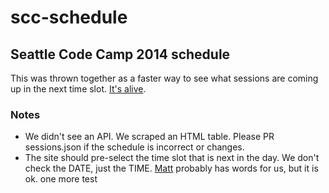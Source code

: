 # scc-schedule

## Seattle Code Camp 2014 schedule

This was thrown together as a faster way to see what sessions are coming up in the next time slot. [It's alive](http://www.davidruttka.com/scc-schedule).

### Notes
- We didn't see an API. We scraped an HTML table. Please PR sessions.json if the schedule is incorrect or changes.
- The site should pre-select the time slot that is next in the day. We don't check the DATE, just the TIME. [Matt](https://github.com/mj1856) probably has words for us, but it is ok.
one more test
